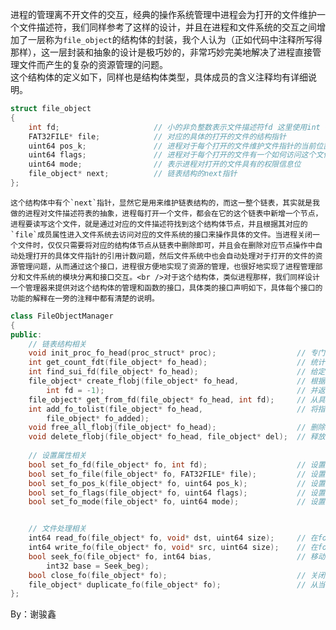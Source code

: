 进程的管理离不开文件的交互，经典的操作系统管理中进程会为打开的文件维护一个文件描述符，我们同样参考了这样的设计，并且在进程和文件系统的交互之间增加了一层称为`file_object`的结构体的封装，我个人认为（正如代码中注释所写得那样），这一层封装和抽象的设计是极巧妙的，非常巧妙完美地解决了进程直接管理文件而产生的复杂的资源管理的问题。<br />这个结构体的定义如下，同样也是结构体类型，具体成员的含义注释均有详细说明。
```cpp
struct file_object
{
    int fd;                     // 小的非负整数表示文件描述符fd 这里使用int 考虑-1的可用性
    FAT32FILE* file;            // 对应的具体的打开的文件的结构指针
    uint64 pos_k;               // 进程对于每个打开的文件维护文件指针的当前位置信息 用于实现seek等操作
    uint64 flags;               // 进程对于每个打开的文件有一个如何访问这个文件的标志位信息 也可以是多位掩码的或
    uint64 mode;                // 表示进程对打开的文件具有的权限信息位
    file_object* next;          // 链表结构的next指针
};
```
	这个结构体中有个`next`指针，显然它是用来维护链表结构的，而这一整个链表，其实就是我做的进程对文件描述符表的抽象，进程每打开一个文件，都会在它的这个链表中新增一个节点，进程要读写这个文件，就是通过对应的文件描述符找到这个结构体节点，并且根据其对应的`file`成员属性进入文件系统去访问对应的文件系统的接口来操作具体的文件。当进程关闭一个文件时，仅仅只需要将对应的结构体节点从链表中删除即可，并且会在删除对应节点操作中自动处理打开的具体文件指针的引用计数问题，然后文件系统中也会自动处理对于打开的文件的资源管理问题，从而通过这个接口，进程很方便地实现了资源的管理，也很好地实现了进程管理部分和文件系统的模块分离和接口交互。<br />对于这个结构体，类似进程那样，我们同样设计一个管理器来提供对这个结构体的管理和函数的接口，具体类的接口声明如下，具体每个接口的功能的解释在一旁的注释中都有清楚的说明。
```cpp
class FileObjectManager
{
public:
    // 链表结构相关
    void init_proc_fo_head(proc_struct* proc);                  // 专门生成并初始化进程的fo头节点
    int get_count_fdt(file_object* fo_head);                    // 统计进程的文件描述符表的表项个数 即打开了多个文件描述符
    int find_sui_fd(file_object* fo_head);                      // 给定具体进程的虚拟头节点 找到一个合适的自动分配的fd号
    file_object* create_flobj(file_object* fo_head,             // 根据指定的fd生成一个结构体 并且插入到进程的fd表之后 -1表示自动分配一个最小的fd
        int fd = -1);                                           // 并返回创建的一个新的fo指针对象            
    file_object* get_from_fd(file_object* fo_head, int fd);     // 从具体进程的虚拟头节点返回指定fd的文件对象
    int add_fo_tolist(file_object* fo_head,                     // 将指定的fo插入fd表的末尾
        file_object* fo_added);
    void free_all_flobj(file_object* fo_head);                  // 删除一个进程所有的fd 即释放整个fd表的资源
    void delete_flobj(file_object* fo_head, file_object* del);  // 释放某个具体fd表项的资源 保证链表的连贯性
    
    // 设置属性相关
    bool set_fo_fd(file_object* fo, int fd);                    // 设置进程fo的fd 修改用 使用几率不大
    bool set_fo_file(file_object* fo, FAT32FILE* file);         // 设置fo的file指针
    bool set_fo_pos_k(file_object* fo, uint64 pos_k);           // 设置fo的当前文件指针的位置
    bool set_fo_flags(file_object* fo, uint64 flags);           // 设置fo的flags标志位信息
    bool set_fo_mode(file_object* fo, uint64 mode);             // 设置fo的mode权限位信息


    // 文件处理相关
    int64 read_fo(file_object* fo, void* dst, uint64 size);     // 在fo中从当前文件指针的位置读size大小内容到dst
    int64 write_fo(file_object* fo, void* src, uint64 size);    // 在fo中写size大小的内容到文件的当前文件指针位置中
    bool seek_fo(file_object* fo, int64 bias,                   // 移动文件指针的位置 默认相对于文件头进行移动
        int32 base = Seek_beg);
    bool close_fo(file_object* fo);                             // 关闭文件描述符 释放fd表项资源
    file_object* duplicate_fo(file_object* fo);                 // 从当前的fd复制一个新的fd表项
};
```
By：谢骏鑫
